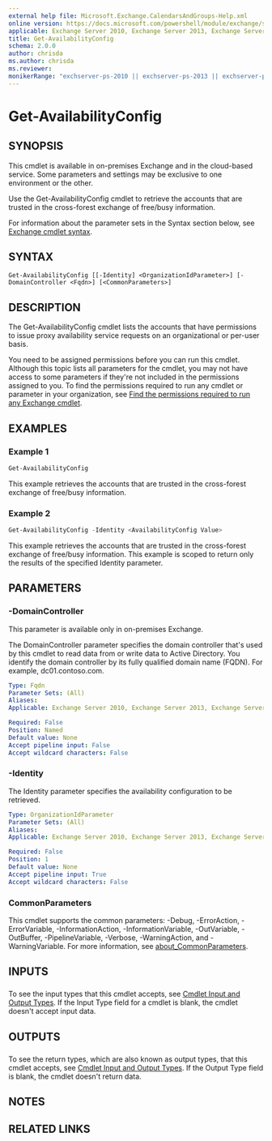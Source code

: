 ```yaml
---
external help file: Microsoft.Exchange.CalendarsAndGroups-Help.xml
online version: https://docs.microsoft.com/powershell/module/exchange/sharing-and-collaboration/get-availabilityconfig
applicable: Exchange Server 2010, Exchange Server 2013, Exchange Server 2016, Exchange Server 2019, Exchange Online
title: Get-AvailabilityConfig
schema: 2.0.0
author: chrisda
ms.author: chrisda
ms.reviewer:
monikerRange: "exchserver-ps-2010 || exchserver-ps-2013 || exchserver-ps-2016 || exchserver-ps-2019 || exchonline-ps"
---
```


# Get-AvailabilityConfig

## SYNOPSIS
This cmdlet is available in on-premises Exchange and in the cloud-based service. Some parameters and settings may be exclusive to one environment or the other.

Use the Get-AvailabilityConfig cmdlet to retrieve the accounts that are trusted in the cross-forest exchange of free/busy information.

For information about the parameter sets in the Syntax section below, see [Exchange cmdlet syntax](https://docs.microsoft.com/powershell/exchange/exchange-server/exchange-cmdlet-syntax).

## SYNTAX

```
Get-AvailabilityConfig [[-Identity] <OrganizationIdParameter>] [-DomainController <Fqdn>] [<CommonParameters>]
```

## DESCRIPTION
The Get-AvailabilityConfig cmdlet lists the accounts that have permissions to issue proxy availability service requests on an organizational or per-user basis.

You need to be assigned permissions before you can run this cmdlet. Although this topic lists all parameters for the cmdlet, you may not have access to some parameters if they're not included in the permissions assigned to you. To find the permissions required to run any cmdlet or parameter in your organization, see [Find the permissions required to run any Exchange cmdlet](https://docs.microsoft.com/powershell/exchange/exchange-server/find-exchange-cmdlet-permissions).

## EXAMPLES

### Example 1
```powershell
Get-AvailabilityConfig
```

This example retrieves the accounts that are trusted in the cross-forest exchange of free/busy information.

### Example 2
```powershell
Get-AvailabilityConfig -Identity <AvailabilityConfig Value>
```

This example retrieves the accounts that are trusted in the cross-forest exchange of free/busy information. This example is scoped to return only the results of the specified Identity parameter.

## PARAMETERS

### -DomainController
This parameter is available only in on-premises Exchange.

The DomainController parameter specifies the domain controller that's used by this cmdlet to read data from or write data to Active Directory. You identify the domain controller by its fully qualified domain name (FQDN). For example, dc01.contoso.com.

```yaml
Type: Fqdn
Parameter Sets: (All)
Aliases:
Applicable: Exchange Server 2010, Exchange Server 2013, Exchange Server 2016, Exchange Server 2019

Required: False
Position: Named
Default value: None
Accept pipeline input: False
Accept wildcard characters: False
```

### -Identity
The Identity parameter specifies the availability configuration to be retrieved.

```yaml
Type: OrganizationIdParameter
Parameter Sets: (All)
Aliases:
Applicable: Exchange Server 2010, Exchange Server 2013, Exchange Server 2016, Exchange Server 2019, Exchange Online

Required: False
Position: 1
Default value: None
Accept pipeline input: True
Accept wildcard characters: False
```

### CommonParameters
This cmdlet supports the common parameters: -Debug, -ErrorAction, -ErrorVariable, -InformationAction, -InformationVariable, -OutVariable, -OutBuffer, -PipelineVariable, -Verbose, -WarningAction, and -WarningVariable. For more information, see [about_CommonParameters](https://go.microsoft.com/fwlink/p/?LinkID=113216).

## INPUTS

###  
To see the input types that this cmdlet accepts, see [Cmdlet Input and Output Types](https://go.microsoft.com/fwlink/p/?LinkId=616387). If the Input Type field for a cmdlet is blank, the cmdlet doesn't accept input data.

## OUTPUTS

###  
To see the return types, which are also known as output types, that this cmdlet accepts, see [Cmdlet Input and Output Types](https://go.microsoft.com/fwlink/p/?LinkId=616387). If the Output Type field is blank, the cmdlet doesn't return data.

## NOTES

## RELATED LINKS
